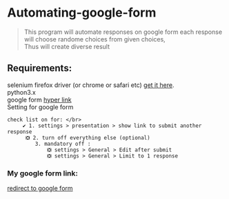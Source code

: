# Automating-google-form
>This program will automate responses on google form 
each response will choose randome choices from given choices,<br> Thus will create diverse result
## Requirements: 
  
  selenium firefox driver (or chrome or safari etc) [get it here](https://www.selenium.dev/documentation/webdriver/).</br>
  python3.x </br>
  google form [hyper link](https://forms.gle/iyMMX6vGh1yMtBFw8) </br>
  Setting for google form </br>
<!--   &nbsp; check list on for: </br>
     &nbsp;&nbsp; ✔️ 1. settings > presentation > show link to submit another response </br>
     &nbsp;&nbsp; ❎ 2. turn off everything else (optional) </br>
     &nbsp;&nbsp;  3. mandatory off : </br></br>
       ❎ settings > General > Edit after submit </br>
       ❎ settings > General > Limit to 1 response </br> -->
    check list on for: </br>
         ✔️ 1. settings > presentation > show link to submit another response 
          ❎ 2. turn off everything else (optional) 
             3. mandatory off : 
                 ❎ settings > General > Edit after submit 
                 ❎ settings > General > Limit to 1 response
       
  ### My google form link: <br>
  [redirect to google form](https://forms.gle/iyMMX6vGh1yMtBFw8)

      
